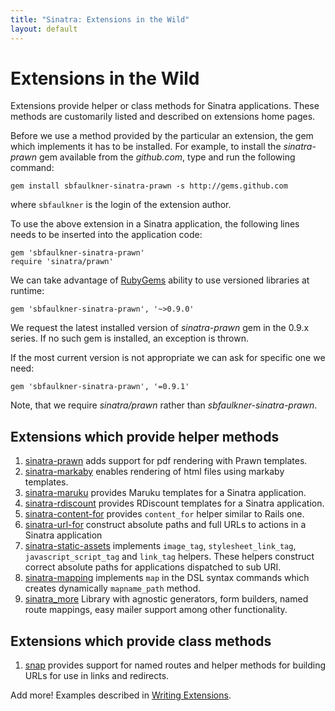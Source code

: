```yaml
---
title: "Sinatra: Extensions in the Wild"
layout: default
---
```


Extensions in the Wild
======================

Extensions provide helper or class methods for Sinatra applications.
These methods are customarily listed and described on extensions home
pages.

Before we use a method provided by the particular an extension, the
gem which implements it has to be installed. For
example, to install the *sinatra-prawn* gem available from the
*github.com*, type and run the following command:

    gem install sbfaulkner-sinatra-prawn -s http://gems.github.com

where `sbfaulkner` is the login of the extension author.

To use the above extension in a Sinatra application, the following
lines needs to be inserted into the application code:

    gem 'sbfaulkner-sinatra-prawn'
    require 'sinatra/prawn'

We can take advantage of
[RubyGems](http://www.rubygems.org/read/chapter/4) ability to use
versioned libraries at runtime:

    gem 'sbfaulkner-sinatra-prawn', '~>0.9.0'

We request the latest installed version of *sinatra-prawn* gem
in the 0.9.x series. If no such gem is installed, an exception is thrown.

If the most current version is not appropriate we can ask for specific
one we need:

    gem 'sbfaulkner-sinatra-prawn', '=0.9.1'

Note, that we require *sinatra/prawn* rather than *sbfaulkner-sinatra-prawn*.

## Extensions which provide helper methods

1. [sinatra-prawn](http://github.com/sbfaulkner/sinatra-prawn/)
   adds support for pdf rendering with Prawn templates.
1. [sinatra-markaby](http://github.com/sbfaulkner/sinatra-markaby/)
   enables rendering of html files using markaby templates.
1. [sinatra-maruku](http://github.com/wbzyl/sinatra-maruku/)
   provides Maruku templates for a Sinatra application.
1. [sinatra-rdiscount](http://github.com/wbzyl/sinatra-rdiscount/)
   provides RDiscount templates for a Sinatra application.
1. [sinatra-content-for](http://github.com/foca/sinatra-content-for/)
   provides `content_for` helper similar to Rails one.
1. [sinatra-url-for](http://github.com/emk/sinatra-url-for/)
   construct absolute paths and full URLs to actions
   in a Sinatra application
1. [sinatra-static-assets](http://github.com/wbzyl/sinatra-static-assets/)
   implements `image_tag`, `stylesheet_link_tag`, `javascript_script_tag`
   and `link_tag` helpers. These helpers construct correct absolute paths
   for applications dispatched to sub URI.
1. [sinatra-mapping](http://github.com/hallison/sinatra-mapping/)
   implements `map` in the DSL syntax commands which creates dynamically
   `mapname_path` method.
1. [sinatra_more](http://github.com/nesquena/sinatra_more) Library with agnostic generators, 
   form builders, named route mappings, easy mailer support among other functionality.

## Extensions which provide class methods

1. [snap](http://github.com/bcarlso/snap/)
   provides support for named routes and helper methods for building URLs for
   use in links and redirects.
   
Add more! Examples described in [Writing Extensions](extensions.html).
